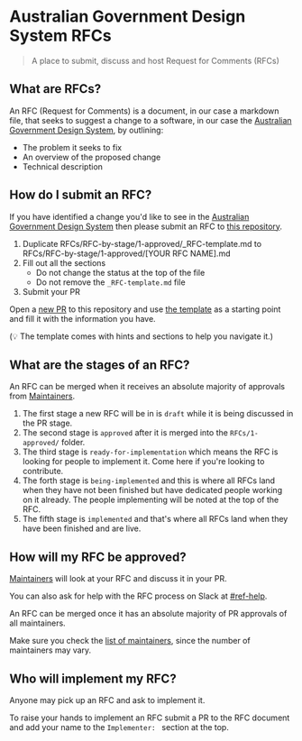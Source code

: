 # Australian Government Design System RFCs

> A place to submit, discuss and host Request for Comments (RFCs)

## What are RFCs?

An RFC (Request for Comments) is a document, in our case a markdown file, that seeks to suggest a change to a software, in our case the [Australian Government Design System](https://github.com/designsystemau/design-system-components), by outlining:

- The problem it seeks to fix
- An overview of the proposed change
- Technical description

## How do I submit an RFC?

If you have identified a change you'd like to see in the [Australian Government Design System](https://github.com/designsystemau/design-system-components) then please submit an RFC to [this repository](https://github.com/designsystemau/RFCs).

1. Duplicate RFCs/RFC-by-stage/1-approved/_RFC-template.md to RFCs/RFC-by-stage/1-approved/[YOUR RFC NAME].md
2. Fill out all the sections
    - Do not change the status at the top of the file
    - Do not remove the `_RFC-template.md` file
3. Submit your PR

Open a [new PR](https://github.com/designsystemau/RFCs/compare) to this repository and use [the template](RFCs/1-approved/_RFC-template.md) as a starting point and fill it with the information you have.

(💡 The template comes with hints and sections to help you navigate it.)

## What are the stages of an RFC?

An RFC can be merged when it receives an absolute majority of approvals from [Maintainers](https://github.com/orgs/designsystemau/teams/maintainers).

1. The first stage a new RFC will be in is `draft` while it is being discussed in the PR stage.
2. The second stage is `approved` after it is merged into the `RFCs/1-approved/` folder.
3. The third stage is `ready-for-implementation` which means the RFC is looking for people to implement it. Come here if you're looking to contribute.
4. The forth stage is `being-implemented` and this is where all RFCs land when they have not been finished but have dedicated people working on it already. The people implementing will be noted at the top of the RFC.
5. The fifth stage is `implemented` and that's where all RFCs land when they have been finished and are live.

## How will my RFC be approved?

[Maintainers](https://github.com/designsystemau/maintainers) will look at your RFC and discuss it in your PR. 

You can also ask for help with the RFC process on Slack at [#ref-help](https://govau-guides.slack.com/archives/C02B0046A5T).

An RFC can be merged once it has an absolute majority of PR approvals of all maintainers.

Make sure you check the [list of maintainers](https://github.com/orgs/designsystemau/teams/maintainers), since the number of maintainers may vary.

## Who will implement my RFC?

Anyone may pick up an RFC and ask to implement it.

To raise your hands to implement an RFC submit a PR to the RFC document and add your name to the `Implementer: ` section at the top.
